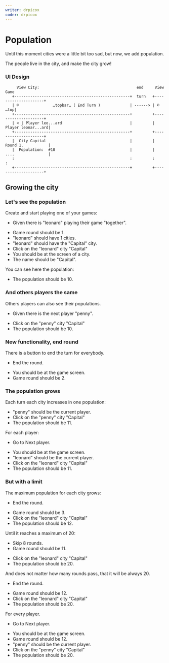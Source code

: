 ```yaml
---
writer: drpicox
coder: drpicox
---
```

# Population

Until this moment cities were a little bit too sad,
but now, we add population.

The people live in the city, and make the city grow!

### UI Design

```                                                                                
     View City:                                           end     View Game
   +---------------------------------------------------+  turn   +---------------------+
   | ©               …topbar… ( End Turn )             | ------> | ©               …top|
   +---------------------------------------------------+         +---------------------+
   | < | Player leo...ard                              |         |  Player leonar...ard|
   +---------------------------------------------------+         +---------------------+
   |  City Capital                                     |         |  Round 1.           |
   |  Population:  #10                                 |         |  ....               |
   :                                                   :         :                     :
   +---------------------------------------------------+         +---------------------+                                                                                              
```                                                                 

## Growing the city

### Let's see the population

Create and start playing one of your games: 

 * Given there is "leonard" playing their game "together".
 <!-- SNAPSHOT status=200 -->  
 * Game round should be 1.
 * "leonard" should have 1 cities. 
 * "leonard" should have the "Capital" city.
 * Click on the "leonard" city "Capital"
 * You should be at the screen of a city.
 * The name should be "Capital".

You can see here the population:

 * The population should be 10.

### And others players the same

Others players can also see their populations.

 * Given there is the next player "penny".
 <!-- SNAPSHOT status=200 -->
 * Click on the "penny" city "Capital"
 * The population should be 10.

### New functionality, end round

There is a button to end the turn for everybody.

 * End the round.
 <!-- SNAPSHOT status=200 -->
 * You should be at the game screen.
 * Game round should be 2.

### The population grows

Each turn each city increases in one population:

 * "penny" should be the current player.
 * Click on the "penny" city "Capital"
 * The population should be 11.

For each player:
 
 * Go to Next player.
 <!-- SNAPSHOT status=200 -->
 * You should be at the game screen.
 * "leonard" should be the current player.
 * Click on the "leonard" city "Capital"
 * The population should be 11.

### But with a limit

The maximum population for each city grows:

 * End the round.
 <!-- SNAPSHOT status=200 -->
 * Game round should be 3.
 * Click on the "leonard" city "Capital"
 * The population should be 12.

Until it reaches a maximum of 20:

 * Skip 8 rounds.
 * Game round should be 11.
 <!-- SNAPSHOT status=200 -->
 * Click on the "leonard" city "Capital"
 * The population should be 20.

And does not matter how many rounds pass, that it will be always 20.

 * End the round.
 <!-- SNAPSHOT status=200 -->
 * Game round should be 12.
 * Click on the "leonard" city "Capital"
 * The population should be 20.

For every player.

 * Go to Next player.
 <!-- SNAPSHOT status=200 -->
 * You should be at the game screen.
 * Game round should be 12.
 * "penny" should be the current player.
 * Click on the "penny" city "Capital"
 * The population should be 20.





